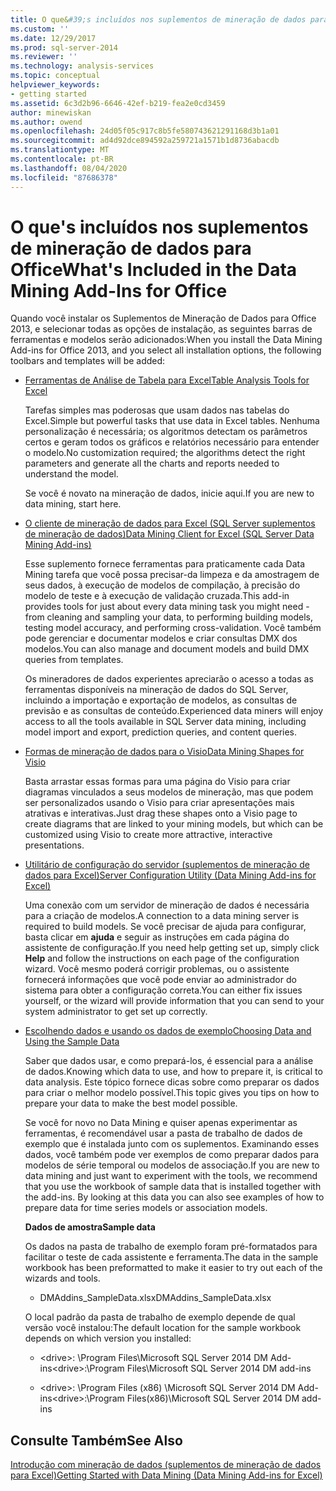 ```yaml
---
title: O que&#39;s incluídos nos suplementos de mineração de dados para Office | Microsoft Docs
ms.custom: ''
ms.date: 12/29/2017
ms.prod: sql-server-2014
ms.reviewer: ''
ms.technology: analysis-services
ms.topic: conceptual
helpviewer_keywords:
- getting started
ms.assetid: 6c3d2b96-6646-42ef-b219-fea2e0cd3459
author: minewiskan
ms.author: owend
ms.openlocfilehash: 24d05f05c917c8b5fe580743621291168d3b1a01
ms.sourcegitcommit: ad4d92dce894592a259721a1571b1d8736abacdb
ms.translationtype: MT
ms.contentlocale: pt-BR
ms.lasthandoff: 08/04/2020
ms.locfileid: "87686378"
---
```

# <a name="what39s-included-in-the-data-mining-add-ins-for-office"></a><span data-ttu-id="e76b7-102">O que&#39;s incluídos nos suplementos de mineração de dados para Office</span><span class="sxs-lookup"><span data-stu-id="e76b7-102">What&#39;s Included in the Data Mining Add-Ins for Office</span></span>
  <span data-ttu-id="e76b7-103">Quando você instalar os Suplementos de Mineração de Dados para Office 2013, e selecionar todas as opções de instalação, as seguintes barras de ferramentas e modelos serão adicionados:</span><span class="sxs-lookup"><span data-stu-id="e76b7-103">When you install the Data Mining Add-ins for Office 2013, and you select all installation options, the following toolbars and templates will be added:</span></span>  
  
-   [<span data-ttu-id="e76b7-104">Ferramentas de Análise de Tabela para Excel</span><span class="sxs-lookup"><span data-stu-id="e76b7-104">Table Analysis Tools for Excel</span></span>](table-analysis-tools-for-excel.md)  
  
     <span data-ttu-id="e76b7-105">Tarefas simples mas poderosas que usam dados nas tabelas do Excel.</span><span class="sxs-lookup"><span data-stu-id="e76b7-105">Simple but powerful tasks that use data in Excel tables.</span></span> <span data-ttu-id="e76b7-106">Nenhuma personalização é necessária; os algoritmos detectam os parâmetros certos e geram todos os gráficos e relatórios necessário para entender o modelo.</span><span class="sxs-lookup"><span data-stu-id="e76b7-106">No customization required; the algorithms detect the right parameters and generate all the charts and reports needed to understand the model.</span></span>  
  
     <span data-ttu-id="e76b7-107">Se você é novato na mineração de dados, inicie aqui.</span><span class="sxs-lookup"><span data-stu-id="e76b7-107">If you are new to data mining, start here.</span></span>  
  
-   [<span data-ttu-id="e76b7-108">O cliente de mineração de dados para Excel &#40;SQL Server suplementos de mineração de dados&#41;</span><span class="sxs-lookup"><span data-stu-id="e76b7-108">Data Mining Client for Excel &#40;SQL Server Data Mining Add-ins&#41;</span></span>](data-mining-client-for-excel-sql-server-data-mining-add-ins.md)  
  
     <span data-ttu-id="e76b7-109">Esse suplemento fornece ferramentas para praticamente cada Data Mining tarefa que você possa precisar-da limpeza e da amostragem de seus dados, à execução de modelos de compilação, à precisão do modelo de teste e à execução de validação cruzada.</span><span class="sxs-lookup"><span data-stu-id="e76b7-109">This add-in provides tools for just about every data mining task you might need - from cleaning and sampling your data, to performing building models, testing model accuracy, and performing cross-validation.</span></span> <span data-ttu-id="e76b7-110">Você também pode gerenciar e documentar modelos e criar consultas DMX dos modelos.</span><span class="sxs-lookup"><span data-stu-id="e76b7-110">You can also manage and document models and build DMX queries from templates.</span></span>  
  
     <span data-ttu-id="e76b7-111">Os mineradores de dados experientes apreciarão o acesso a todas as ferramentas disponíveis na mineração de dados do SQL Server, incluindo a importação e exportação de modelos, as consultas de previsão e as consultas de conteúdo.</span><span class="sxs-lookup"><span data-stu-id="e76b7-111">Experienced data miners will enjoy access to all the tools available in SQL Server data mining, including model import and export, prediction queries, and content queries.</span></span>  
  
-   [<span data-ttu-id="e76b7-112">Formas de mineração de dados para o Visio</span><span class="sxs-lookup"><span data-stu-id="e76b7-112">Data Mining Shapes for Visio</span></span>](data-mining-shapes-for-visio.md)  
  
     <span data-ttu-id="e76b7-113">Basta arrastar essas formas para uma página do Visio para criar diagramas vinculados a seus modelos de mineração, mas que podem ser personalizados usando o Visio para criar apresentações mais atrativas e interativas.</span><span class="sxs-lookup"><span data-stu-id="e76b7-113">Just drag these shapes onto a Visio page to create diagrams that are linked to your mining models, but which can be customized using Visio to create more attractive, interactive presentations.</span></span>  
  
-   [<span data-ttu-id="e76b7-114">Utilitário de configuração do servidor &#40;suplementos de mineração de dados para Excel&#41;</span><span class="sxs-lookup"><span data-stu-id="e76b7-114">Server Configuration Utility &#40;Data Mining Add-ins for Excel&#41;</span></span>](server-configuration-utility-data-mining-add-ins-for-excel.md)  
  
     <span data-ttu-id="e76b7-115">Uma conexão com um servidor de mineração de dados é necessária para a criação de modelos.</span><span class="sxs-lookup"><span data-stu-id="e76b7-115">A connection to a data mining server is required to build models.</span></span> <span data-ttu-id="e76b7-116">Se você precisar de ajuda para configurar, basta clicar em **ajuda** e seguir as instruções em cada página do assistente de configuração.</span><span class="sxs-lookup"><span data-stu-id="e76b7-116">If you need help getting set up, simply click **Help** and follow the instructions on each page of the configuration wizard.</span></span> <span data-ttu-id="e76b7-117">Você mesmo poderá corrigir problemas, ou o assistente fornecerá informações que você pode enviar ao administrador do sistema para obter a configuração correta.</span><span class="sxs-lookup"><span data-stu-id="e76b7-117">You can either fix issues yourself, or the wizard will provide information that you can send to your system administrator to get set up correctly.</span></span>  
  
-   [<span data-ttu-id="e76b7-118">Escolhendo dados e usando os dados de exemplo</span><span class="sxs-lookup"><span data-stu-id="e76b7-118">Choosing Data and Using the Sample Data</span></span>](choosing-data-for-data-mining.md)  
  
     <span data-ttu-id="e76b7-119">Saber que dados usar, e como prepará-los, é essencial para a análise de dados.</span><span class="sxs-lookup"><span data-stu-id="e76b7-119">Knowing which data to use, and how to prepare it, is critical to data analysis.</span></span> <span data-ttu-id="e76b7-120">Este tópico fornece dicas sobre como preparar os dados para criar o melhor modelo possível.</span><span class="sxs-lookup"><span data-stu-id="e76b7-120">This topic gives you tips on how to prepare your data to make the best model possible.</span></span>  
  
     <span data-ttu-id="e76b7-121">Se você for novo no Data Mining e quiser apenas experimentar as ferramentas, é recomendável usar a pasta de trabalho de dados de exemplo que é instalada junto com os suplementos. Examinando esses dados, você também pode ver exemplos de como preparar dados para modelos de série temporal ou modelos de associação.</span><span class="sxs-lookup"><span data-stu-id="e76b7-121">If you are new to data mining and just want to experiment with the tools, we recommend that you use the workbook of sample data that is installed together with the add-ins. By looking at this data you can also see examples of how to prepare data for time series models or association models.</span></span>  
  
     <span data-ttu-id="e76b7-122">**Dados de amostra**</span><span class="sxs-lookup"><span data-stu-id="e76b7-122">**Sample data**</span></span>  
  
     <span data-ttu-id="e76b7-123">Os dados na pasta de trabalho de exemplo foram pré-formatados para facilitar o teste de cada assistente e ferramenta.</span><span class="sxs-lookup"><span data-stu-id="e76b7-123">The data in the sample workbook has been preformatted to make it easier to try out each of the wizards and tools.</span></span>  
  
    -   <span data-ttu-id="e76b7-124">DMAddins_SampleData.xlsx</span><span class="sxs-lookup"><span data-stu-id="e76b7-124">DMAddins_SampleData.xlsx</span></span>  
  
     <span data-ttu-id="e76b7-125">O local padrão da pasta de trabalho de exemplo depende de qual versão você instalou:</span><span class="sxs-lookup"><span data-stu-id="e76b7-125">The default location for the sample workbook depends on which version you installed:</span></span>  
  
    -   <span data-ttu-id="e76b7-126">\<drive>: \Program Files\Microsoft SQL Server 2014 DM Add-ins</span><span class="sxs-lookup"><span data-stu-id="e76b7-126">\<drive>:\Program Files\Microsoft SQL Server 2014 DM add-ins</span></span>  
  
    -   <span data-ttu-id="e76b7-127">\<drive>: \Program Files (x86) \Microsoft SQL Server 2014 DM Add-ins</span><span class="sxs-lookup"><span data-stu-id="e76b7-127">\<drive>:\Program Files(x86)\Microsoft SQL Server 2014 DM add-ins</span></span>  
  
## <a name="see-also"></a><span data-ttu-id="e76b7-128">Consulte Também</span><span class="sxs-lookup"><span data-stu-id="e76b7-128">See Also</span></span>  
 [<span data-ttu-id="e76b7-129">Introdução com mineração de dados &#40;suplementos de mineração de dados para Excel&#41;</span><span class="sxs-lookup"><span data-stu-id="e76b7-129">Getting Started with Data Mining &#40;Data Mining Add-ins for Excel&#41;</span></span>](getting-started-with-data-mining-data-mining-add-ins-for-excel.md)  
  
  
